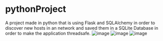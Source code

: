 # pythonProject

  A project made in python that is using Flask and SQLAlchemy in order to discover new hosts in an network and saved them in a SQLite Database in order to make the application
threadsafe.
![image](https://user-images.githubusercontent.com/95632351/173034941-a81352d5-2289-4a89-8e32-e11644f95eb5.png)
![image](https://user-images.githubusercontent.com/95632351/173034982-5979960d-fead-4ca5-8b84-7191659c0781.png)
![image](https://user-images.githubusercontent.com/95632351/173035007-bb2098b3-71cf-4bea-95bc-2e2d5a3fa28f.png)
